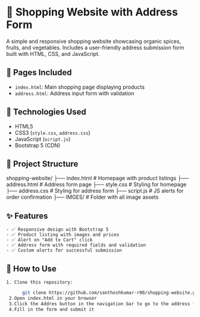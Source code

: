 # 🛒 Shopping Website with Address Form

A simple and responsive shopping website showcasing organic spices, fruits, and vegetables. Includes a user-friendly address submission form built with HTML, CSS, and JavaScript.

## 📄 Pages Included

- `index.html`: Main shopping page displaying products
- `address.html`: Address input form with validation

## 🧰 Technologies Used

- HTML5
- CSS3 (`style.css`, `address.css`)
- JavaScript (`script.js`)
- Bootstrap 5 (CDN)

## 📂 Project Structure

  shopping-website/
     ├── index.html # Homepage with product listings
     ├── address.html # Address form page
     ├── style.css # Styling for homepage
     ├── address.css # Styling for address form
     ├── script.js # JS alerts for order confirmation
     ├── IMGES/ # Folder with all image assets


## ✨ Features

    - ✅ Responsive design with Bootstrap 5
    - ✅ Product listing with images and prices
    - ✅ Alert on "Add to Cart" click
    - ✅ Address form with required fields and validation
    - ✅ Custom alerts for successful submission

## 🚀 How to Use

    1. Clone this repository:
   ```bash
         git clone https://github.com/santhoshkumar-r00/shopping-website.git
    2.Open index.html in your browser
    3.Click the Addres button in the navigation bar to go to the address form
    4.Fill in the form and submit it
